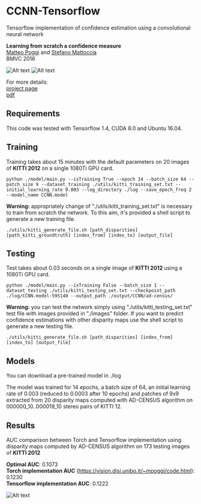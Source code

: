 # CCNN-Tensorflow

Tensorflow implementation of confidence estimation using a convolutional neural network

**Learning from scratch a confidence measure**  
[Matteo Poggi](https://vision.disi.unibo.it/~mpoggi/) and [Stefano Mattoccia](https://vision.disi.unibo.it/~smatt/Site/Home.html)   
BMVC 2016


![Alt text](https://github.com/fabiotosi92/CCNN-Tensorflow/blob/master/images/disparity/ad-census/000020_LR.png?raw=true "disparity")
![Alt text](https://github.com/fabiotosi92/CCNN-Tensorflow/blob/master/output/CCNN/ad-census/000020_LR.png?raw=true "confidence CCNN")


For more details:  
[project page](https://vision.disi.unibo.it/~mpoggi/code.html)  
[pdf](https://vision.disi.unibo.it/~mpoggi/papers/bmvc2016.pdf)  

## Requirements
This code was tested with Tensorflow 1.4, CUDA 8.0 and Ubuntu 16.04.  

## Training

Training takes about 15 minutes with the default parameters on 20 images of **KITTI 2012** on a single 1080Ti GPU card. 

```shell
python ./model/main.py --isTraining True --epoch 14 --batch_size 64 --patch_size 9 --dataset_training ./utils/kitti_training_set.txt --initial_learning_rate 0.003 --log_directory ./log --save_epoch_freq 2 --model_name CCNN.model 
```

**Warning:** appropriately change of "./utils/kitti_training_set.txt" is necessary to train from scratch the network. To this aim, it's provided a shell script to generate a new training file. 

```shell
./utils/kitti_generate_file.sh [path_disparities] [path_kitti_groundtruth] [index_from] [index_to] [output_file]
```

## Testing 

Test takes about 0.03 seconds on a single image of **KITTI 2012**  using a 1080Ti GPU card. 

```shell
python ./model/main.py --isTraining False --batch_size 1 --dataset_testing ./utils/kitti_testing_set.txt --checkpoint_path ./log/CCNN.model-595140 --output_path ./output/CCNN/ad-census/

```
**Warning:** you can test the network simply using "./utils/kitti_testing_set.txt" test file with images provided in "./images" folder. If you want to predict confidence estimations with other disparity maps use the shell script to generate a new testing file. 

```shell
./utils/kitti_generate_file.sh [path_disparities] [index_from] [index_to] [output_file]

```

## Models

You can download a pre-trained model in ./log

The model was trained for 14 epochs, a batch size of 64, an initial learning rate of 0.003 (reduced to 0.0003 after 10 epochs) and patches of 9x9 extracted from 20 disparity maps computed with AD-CENSUS algorithm on 000000_10..000019_10 stereo pairs of KITTI 12.

## Results

AUC comparison between Torch and Tensorflow implementation using disparity maps computed by AD-CENSUS algorithm on 173 testing images of **KITTI 2012**

**Optimal AUC**: 0.1073  
**Torch implementation AUC** (https://vision.disi.unibo.it/~mpoggi/code.html): 0.1230  
**Tensorflow implementation AUC**: 0.1222

![Alt text](https://github.com/fabiotosi92/CCNN-Tensorflow/blob/master/output/auc.png?raw=true "auc")

